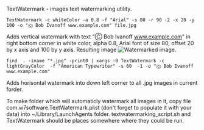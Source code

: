 TextWatermark - images text watermarking utility.

	TextWatermark -c whiteColor -a 0.8 -f "Arial" -s 80 -r 90 -2 -x 20 -y 100 -o "Ⓒ Bob Ivanoff www.example.com" file.jpg

Adds vertical watermark with text "Ⓒ Bob Ivanoff www.example.com" in right bottom corner in white color, alpha 0.8, Arial font of size 80, offset 20 by x axis and 100 by y axis. Resulting image ![Watermarked image](http://w7software.com/external_resources/IMG_7603.JPG).

	find  . -iname "*.jpg" -print0 | xargs -0 TextWatermark -c lightGrayColor  -f "American Typewriter" -s 60  -1 -o "Ⓒ Bob Ivanoff www.example.com"

Adds horisontal watermark into down left corner to all .jpg images in current forder.

To make folder which will automaticly watermark all images in it, copy file com.w7software.TextWatermark.plist (don't forget to populate it with your data) into ~/Library/LaunchAgents folder. textwatermarking_script.sh and TextWatermark should be places somewhere where they could be run.